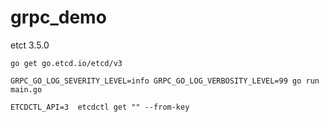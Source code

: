# grpc_demo
etct 3.5.0
```
go get go.etcd.io/etcd/v3
```
```
GRPC_GO_LOG_SEVERITY_LEVEL=info GRPC_GO_LOG_VERBOSITY_LEVEL=99 go run main.go
```

```
ETCDCTL_API=3  etcdctl get "" --from-key
```